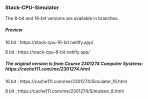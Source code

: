 <h3>Stack-CPU-Simulator</h3>
<p>The 8-bit and 16-bit versions are available in branches.</p>
<h5>Preview</h5>
<p>16 bit : https://stack-cpu-16-bit.netlify.app/</p>
<p>8 bit  : https://stack-cpu-8-bit.netlify.app/</p>
<h5>The original version is from Course 2301274 Computer Systems: https://cache111.com/me/2301274.html</h5>
<p>16 bit : https://cache111.com/me/2301274/Simulator_16.html</p>
<p>8 bit  : https://cache111.com/me/2301274/Simulator_8.html</p>
